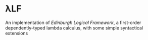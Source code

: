 # λLF
An implementation of *Edinburgh Logical Framework*, a first-order dependently-typed lambda calculus, with some simple syntactical extensions
